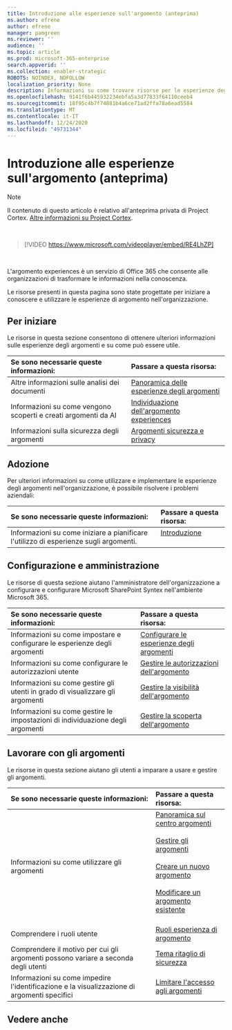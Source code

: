 ```yaml
---
title: Introduzione alle esperienze sull'argomento (anteprima)
ms.author: efrene
author: efrene
manager: pamgreen
ms.reviewer: ''
audience: ''
ms.topic: article
ms.prod: microsoft-365-enterprise
search.appverid: ''
ms.collection: enabler-strategic
ROBOTS: NOINDEX, NOFOLLOW
localization_priority: None
description: Informazioni su come trovare risorse per le esperienze degli argomenti.
ms.openlocfilehash: 9141f6b445932234ebfa5a3d77833f64110ceeb4
ms.sourcegitcommit: 18f95c4b7f74881b4a6ce71ad2ffa78a6ead5584
ms.translationtype: MT
ms.contentlocale: it-IT
ms.lasthandoff: 12/24/2020
ms.locfileid: "49731344"
---
```

# <a name="introduction-to-topic-experiences-preview"></a>Introduzione alle esperienze sull'argomento (anteprima)

> [!Note] 
> Il contenuto di questo articolo è relativo all'anteprima privata di Project Cortex. [Altre informazioni su Project Cortex](https://aka.ms/projectcortex).

</br>

> [!VIDEO https://www.microsoft.com/videoplayer/embed/RE4LhZP]  

</br>


L'argomento experiences è un servizio di Office 365 che consente alle organizzazioni di trasformare le informazioni nella conoscenza.

Le risorse presenti in questa pagina sono state progettate per iniziare a conoscere e utilizzare le esperienze di argomento nell'organizzazione.

## <a name="get-started"></a>Per iniziare

Le risorse in questa sezione consentono di ottenere ulteriori informazioni sulle esperienze degli argomenti e su come può essere utile.

| Se sono necessarie queste informazioni: | Passare a questa risorsa: |
|:-----|:-----|
|Altre informazioni sulle analisi dei documenti|[Panoramica delle esperienze degli argomenti](topic-experiences-overview.md)|
|Informazioni su come vengono scoperti e creati argomenti da AI|[Individuazione dell'argomento experiences](topic-experiences-discovery.md)|
|Informazioni sulla sicurezza degli argomenti|[Argomenti sicurezza e privacy](topic-experiences-security-privacy.md)|


## <a name="adoption"></a>Adozione

Per ulteriori informazioni su come utilizzare e implementare le esperienze degli argomenti nell'organizzazione, è possibile risolvere i problemi aziendali: 

| Se sono necessarie queste informazioni: | Passare a questa risorsa: |
|:-----|:-----|
|Informazioni su come iniziare a pianificare l'utilizzo di esperienze sugli argomenti. |[Introduzione](topics-adoption-getstarted.md)<br><br>|  

## <a name="set-up-and-administration"></a>Configurazione e amministrazione

Le risorse di questa sezione aiutano l'amministratore dell'organizzazione a configurare e configurare Microsoft SharePoint Syntex nell'ambiente Microsoft 365.

| Se sono necessarie queste informazioni: | Passare a questa risorsa: |
|:-----|:-----|
|Informazioni su come impostare e configurare le esperienze degli argomenti|[Configurare le esperienze degli argomenti](set-up-topic-experiences.md)|
|Informazioni su come configurare le autorizzazioni utente|[Gestire le autorizzazioni dell'argomento](topic-experiences-user-permissions.md)|
|Informazioni su come gestire gli utenti in grado di visualizzare gli argomenti|[Gestire la visibilità dell'argomento](topic-experiences-knowledge-rules.md)|
|Informazioni su come gestire le impostazioni di individuazione degli argomenti|[Gestire la scoperta dell'argomento](topic-experiences-discovery.md)|

## <a name="work-with-topics"></a>Lavorare con gli argomenti

Le risorse in questa sezione aiutano gli utenti a imparare a usare e gestire gli argomenti.

| Se sono necessarie queste informazioni: | Passare a questa risorsa: |
|:-----|:-----|
|Informazioni su come utilizzare gli argomenti|[Panoramica sul centro argomenti](topic-center-overview.md)<br><br>[Gestire gli argomenti](manage-topics.md)<br><br>[Creare un nuovo argomento](create-a-topic.md)<br><br>[Modificare un argomento esistente](edit-a-topic.md)<br><br>|
|Comprendere i ruoli utente|[Ruoli esperienza di argomento](topic-experiences-roles.md)|
|Comprendere il motivo per cui gli argomenti possono variare a seconda degli utenti|[Tema ritaglio di sicurezza](topic-experiences-security-trimming.md)|
|Informazioni su come impedire l'identificazione e la visualizzazione di argomenti specifici|[Limitare l'accesso agli argomenti](restrict-access-to-topics.md)|



## <a name="see-also"></a>Vedere anche
